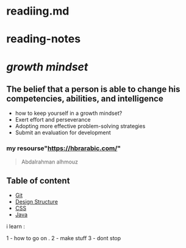 # readiing.md
# **reading-notes**
# *growth mindset*
## The belief that a person is able to change his competencies, abilities, and intelligence
*  how to keep yourself in a growth mindset?
* Exert effort and perseverance
* Adopting more effective problem-solving strategies 
* Submit an evaluation for development
### my resourse"https://hbrarabic.com/"
> Abdalrahman alhmouz

## Table of content

- [Git](https://semo4.github.io/reading-notes/Git)
- [Design Structure](https://semo4.github.io/reading-notes/Design-Structure)
- [CSS](https://semo4.github.io/reading-notes/CSS-Styling)
- [Java](https://semo4.github.io/reading-notes/JavaScript)

i learn :
 
 1 - how to go on .
 2 - make stuff
 3 - dont stop 
